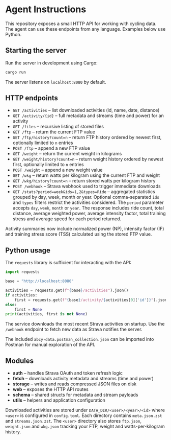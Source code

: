 # Agent Instructions

This repository exposes a small HTTP API for working with cycling data. The agent can use these endpoints from any language. Examples below use Python.

## Starting the server

Run the server in development using Cargo:

```bash
cargo run
```

The server listens on `localhost:8080` by default.

## HTTP endpoints

- `GET /activities` – list downloaded activities (id, name, date, distance)
- `GET /activity/{id}` – full metadata and streams (time and power) for an activity
- `GET /files` – recursive listing of stored files
- `GET /ftp` – return the current FTP value
- `GET /ftp/history?count=n` – return FTP history ordered by newest first, optionally limited to `n` entries
- `POST /ftp` – append a new FTP value
- `GET /weight` – return the current weight in kilograms
- `GET /weight/history?count=n` – return weight history ordered by newest first, optionally limited to `n` entries
- `POST /weight` – append a new weight value
- `GET /wkg` – return watts per kilogram using the current FTP and weight
- `GET /wkg/history?count=n` – return stored watts per kilogram history
- `POST /webhook` – Strava webhook used to trigger immediate downloads
- `GET /stats?period=week&ids=1,2&types=Ride` – aggregated statistics grouped by day, week,
  month or year. Optional comma-separated `ids` and `types` filters restrict the
  activities considered. The `period` parameter accepts `day`, `week`, `month`
  or `year`.
  The response includes ride count, total distance, average weighted power,
  average intensity factor, total training stress and average speed for each
  period returned.

Activity summaries now include normalized power (NP), intensity factor (IF) and training stress score (TSS) calculated using the stored FTP value.

## Python usage

The `requests` library is sufficient for interacting with the API:

```python
import requests

base = "http://localhost:8080"

activities = requests.get(f"{base}/activities").json()
if activities:
    first = requests.get(f"{base}/activity/{activities[0]['id']}").json()
else:
    first = None
print(activities, first is not None)
```

The service downloads the most recent Strava activities on startup. Use the `/webhook` endpoint to fetch new data as Strava notifies the server.

The included `abcy-data.postman_collection.json` can be imported into Postman for manual exploration of the API.

## Modules

- **auth** – handles Strava OAuth and token refresh logic
- **fetch** – downloads activity metadata and streams (time and power)
- **storage** – writes and reads compressed JSON files on disk
- **web** – exposes the HTTP API routes
- **schema** – shared structs for metadata and stream payloads
- **utils** – helpers and application configuration

Downloaded activities are stored under `DATA_DIR/<user>/<year>/<id>` where
`<user>` is configured in `config.toml`. Each directory contains
`meta.json.zst` and `streams.json.zst`.
The `<user>` directory also stores `ftp.json`, `weight.json` and
`wkg.json` tracking your FTP, weight and watts-per-kilogram history.
